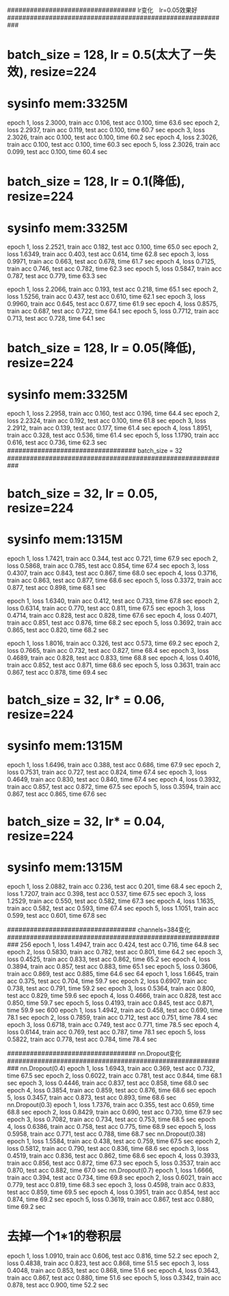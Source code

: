 ################################## lr变化　lr=0.05效果好　###########################################################
# batch_size = 128, lr = 0.5(太大了－失效), resize=224
# sysinfo mem:3325M
epoch 1, loss 2.3000, train acc 0.106, test acc 0.100, time 63.6 sec
epoch 2, loss 2.2937, train acc 0.119, test acc 0.100, time 60.7 sec
epoch 3, loss 2.3026, train acc 0.100, test acc 0.100, time 60.2 sec
epoch 4, loss 2.3026, train acc 0.100, test acc 0.100, time 60.3 sec
epoch 5, loss 2.3026, train acc 0.099, test acc 0.100, time 60.4 sec
# batch_size = 128, lr = 0.1(降低), resize=224
# sysinfo mem:3325M
epoch 1, loss 2.2521, train acc 0.182, test acc 0.100, time 65.0 sec
epoch 2, loss 1.6349, train acc 0.403, test acc 0.614, time 62.8 sec
epoch 3, loss 0.9971, train acc 0.663, test acc 0.678, time 61.7 sec
epoch 4, loss 0.7125, train acc 0.746, test acc 0.782, time 62.3 sec
epoch 5, loss 0.5847, train acc 0.787, test acc 0.779, time 63.3 sec

epoch 1, loss 2.2066, train acc 0.193, test acc 0.218, time 65.1 sec
epoch 2, loss 1.5256, train acc 0.437, test acc 0.610, time 62.1 sec
epoch 3, loss 0.9960, train acc 0.645, test acc 0.677, time 61.9 sec
epoch 4, loss 0.8575, train acc 0.687, test acc 0.722, time 64.1 sec
epoch 5, loss 0.7712, train acc 0.713, test acc 0.728, time 64.1 sec
# batch_size = 128, lr = 0.05(降低), resize=224
# sysinfo mem:3325M
epoch 1, loss 2.2958, train acc 0.160, test acc 0.196, time 64.4 sec
epoch 2, loss 2.2324, train acc 0.192, test acc 0.100, time 61.8 sec
epoch 3, loss 2.2912, train acc 0.139, test acc 0.177, time 61.4 sec
epoch 4, loss 1.8951, train acc 0.328, test acc 0.536, time 61.4 sec
epoch 5, loss 1.1790, train acc 0.616, test acc 0.736, time 62.3 sec
################################## batch_size = 32　###########################################################
# batch_size = 32, lr = 0.05, resize=224
# sysinfo mem:1315M
epoch 1, loss 1.7421, train acc 0.344, test acc 0.721, time 67.9 sec
epoch 2, loss 0.5868, train acc 0.785, test acc 0.854, time 67.4 sec
epoch 3, loss 0.4307, train acc 0.843, test acc 0.867, time 68.0 sec
epoch 4, loss 0.3716, train acc 0.863, test acc 0.877, time 68.6 sec
epoch 5, loss 0.3372, train acc 0.877, test acc 0.898, time 68.1 sec

epoch 1, loss 1.6340, train acc 0.412, test acc 0.733, time 67.8 sec
epoch 2, loss 0.6314, train acc 0.770, test acc 0.811, time 67.5 sec
epoch 3, loss 0.4714, train acc 0.828, test acc 0.828, time 67.6 sec
epoch 4, loss 0.4071, train acc 0.851, test acc 0.876, time 68.2 sec
epoch 5, loss 0.3692, train acc 0.865, test acc 0.820, time 68.2 sec

epoch 1, loss 1.8016, train acc 0.326, test acc 0.573, time 69.2 sec
epoch 2, loss 0.7665, train acc 0.732, test acc 0.827, time 68.4 sec
epoch 3, loss 0.4689, train acc 0.828, test acc 0.833, time 68.8 sec
epoch 4, loss 0.4016, train acc 0.852, test acc 0.871, time 68.6 sec
epoch 5, loss 0.3631, train acc 0.867, test acc 0.878, time 69.4 sec
# batch_size = 32, lr* = 0.06, resize=224
# sysinfo mem:1315M
epoch 1, loss 1.6496, train acc 0.388, test acc 0.686, time 67.9 sec
epoch 2, loss 0.7531, train acc 0.727, test acc 0.824, time 67.4 sec
epoch 3, loss 0.4649, train acc 0.830, test acc 0.840, time 67.4 sec
epoch 4, loss 0.3932, train acc 0.857, test acc 0.872, time 67.5 sec
epoch 5, loss 0.3594, train acc 0.867, test acc 0.865, time 67.6 sec
# batch_size = 32, lr* = 0.04, resize=224
# sysinfo mem:1315M
epoch 1, loss 2.0882, train acc 0.236, test acc 0.201, time 68.4 sec
epoch 2, loss 1.7207, train acc 0.398, test acc 0.537, time 67.5 sec
epoch 3, loss 1.2529, train acc 0.550, test acc 0.582, time 67.3 sec
epoch 4, loss 1.1635, train acc 0.582, test acc 0.593, time 67.4 sec
epoch 5, loss 1.1051, train acc 0.599, test acc 0.601, time 67.8 sec

################################## channels=384变化　###########################################################
256
epoch 1, loss 1.4947, train acc 0.424, test acc 0.716, time 64.8 sec
epoch 2, loss 0.5830, train acc 0.782, test acc 0.801, time 64.2 sec
epoch 3, loss 0.4525, train acc 0.833, test acc 0.862, time 65.2 sec
epoch 4, loss 0.3894, train acc 0.857, test acc 0.883, time 65.1 sec
epoch 5, loss 0.3606, train acc 0.869, test acc 0.885, time 64.6 sec
64
epoch 1, loss 1.6645, train acc 0.375, test acc 0.704, time 59.7 sec
epoch 2, loss 0.6907, train acc 0.738, test acc 0.791, time 59.2 sec
epoch 3, loss 0.5364, train acc 0.800, test acc 0.829, time 59.6 sec
epoch 4, loss 0.4666, train acc 0.828, test acc 0.850, time 59.7 sec
epoch 5, loss 0.4193, train acc 0.845, test acc 0.871, time 59.9 sec
600
epoch 1, loss 1.4942, train acc 0.458, test acc 0.690, time 78.1 sec
epoch 2, loss 0.7859, train acc 0.712, test acc 0.751, time 78.4 sec
epoch 3, loss 0.6718, train acc 0.749, test acc 0.771, time 78.5 sec
epoch 4, loss 0.6144, train acc 0.769, test acc 0.787, time 78.1 sec
epoch 5, loss 0.5822, train acc 0.778, test acc 0.784, time 78.4 sec

################################## nn.Dropout变化　###########################################################
nn.Dropout(0.4)
epoch 1, loss 1.6943, train acc 0.369, test acc 0.732, time 67.5 sec
epoch 2, loss 0.6022, train acc 0.781, test acc 0.844, time 68.1 sec
epoch 3, loss 0.4446, train acc 0.837, test acc 0.858, time 68.0 sec
epoch 4, loss 0.3854, train acc 0.859, test acc 0.876, time 68.6 sec
epoch 5, loss 0.3457, train acc 0.873, test acc 0.893, time 68.6 sec
nn.Dropout(0.3)
epoch 1, loss 1.7376, train acc 0.355, test acc 0.659, time 68.8 sec
epoch 2, loss 0.8429, train acc 0.690, test acc 0.730, time 67.9 sec
epoch 3, loss 0.7082, train acc 0.734, test acc 0.753, time 68.5 sec
epoch 4, loss 0.6386, train acc 0.758, test acc 0.775, time 68.9 sec
epoch 5, loss 0.5958, train acc 0.771, test acc 0.788, time 68.7 sec
nn.Dropout(0.38)
epoch 1, loss 1.5584, train acc 0.438, test acc 0.759, time 67.5 sec
epoch 2, loss 0.5812, train acc 0.790, test acc 0.836, time 68.6 sec
epoch 3, loss 0.4519, train acc 0.836, test acc 0.862, time 68.6 sec
epoch 4, loss 0.3933, train acc 0.856, test acc 0.872, time 67.3 sec
epoch 5, loss 0.3537, train acc 0.870, test acc 0.882, time 67.0 sec
nn.Dropout(0.7)
epoch 1, loss 1.6666, train acc 0.394, test acc 0.734, time 69.8 sec
epoch 2, loss 0.6021, train acc 0.779, test acc 0.819, time 68.3 sec
epoch 3, loss 0.4598, train acc 0.833, test acc 0.859, time 69.5 sec
epoch 4, loss 0.3951, train acc 0.854, test acc 0.874, time 69.2 sec
epoch 5, loss 0.3619, train acc 0.867, test acc 0.880, time 69.2 sec

# 去掉一个1*1的卷积层
epoch 1, loss 1.0910, train acc 0.606, test acc 0.816, time 52.2 sec
epoch 2, loss 0.4838, train acc 0.823, test acc 0.868, time 51.5 sec
epoch 3, loss 0.4048, train acc 0.853, test acc 0.868, time 51.6 sec
epoch 4, loss 0.3643, train acc 0.867, test acc 0.880, time 51.6 sec
epoch 5, loss 0.3342, train acc 0.878, test acc 0.900, time 52.2 sec

